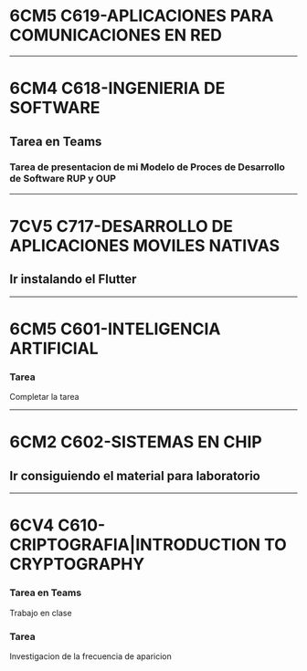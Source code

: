 # 6CM5	C619-APLICACIONES PARA COMUNICACIONES EN RED


---
# 6CM4	C618-INGENIERIA DE SOFTWARE	
## Tarea en Teams
### Tarea de presentacion de mi Modelo de Proces de Desarrollo de Software RUP y OUP



---
# 7CV5	C717-DESARROLLO DE APLICACIONES MOVILES NATIVAS


## Ir instalando el Flutter 

---
# 6CM5	C601-INTELIGENCIA ARTIFICIAL

### Tarea
Completar la tarea 

---
# 6CM2	C602-SISTEMAS EN CHIP

## Ir consiguiendo el material para laboratorio


---
# 6CV4	C610-CRIPTOGRAFIA|INTRODUCTION TO CRYPTOGRAPHY

### Tarea en Teams
Trabajo en clase

### Tarea
Investigacion de la frecuencia de aparicion